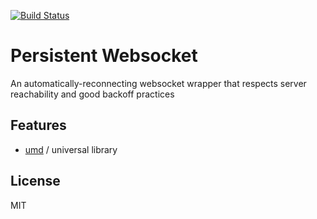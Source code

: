 [![Build Status](https://travis-ci.org/phound-inc/persistent-websocket.svg?branch=master)](https://travis-ci.org/phound-inc/persistent-websocket)

# Persistent Websocket

An automatically-reconnecting websocket wrapper that respects server reachability and good backoff practices

## Features

* [umd](https://github.com/umdjs/umd) / universal library

## License
MIT
